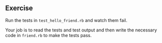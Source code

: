 ## Exercise
Run the tests in `test_hello_friend.rb` and watch them fail.

Your job is to read the tests and test output and then write the necessary code in `friend.rb` to make the tests pass.
